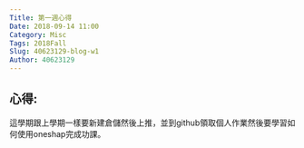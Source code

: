 ```yaml
---
Title: 第一週心得
Date: 2018-09-14 11:00
Category: Misc
Tags: 2018Fall
Slug: 40623129-blog-w1
Author: 40623129
---
```




<!-- PELICAN_END_SUMMARY -->

心得:
--

這學期跟上學期一樣要新建倉儲然後上推，並到github領取個人作業然後要學習如何使用oneshap完成功課。  